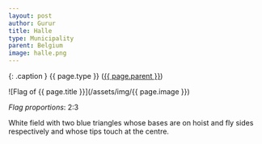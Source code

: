 ```yaml
---
layout: post
author: Gurur
title: Halle
type: Municipality
parent: Belgium
image: halle.png
---
```

{: .caption }
{{ page.type }} ([{{ page.parent }}](/2019/03/14/belgium.html))

![Flag of {{ page.title }}](/assets/img/{{ page.image }})

*Flag proportions*: 2:3

White field with two blue triangles whose bases are on hoist and fly sides respectively and whose tips touch at the centre.